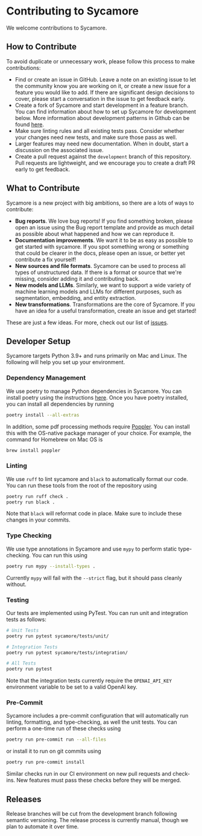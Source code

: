 # Contributing to Sycamore

We welcome contributions to Sycamore.

## How to Contribute

To avoid duplicate or unnecessary work, please follow this process to make contributions:

- Find or create an issue in GitHub. Leave a note on an existing issue to let the community know you are working on it, or create a new issue for a feature you would like to add. If there are significant design decisions to cover, please start a conversation in the issue to get feedback early.
- Create a fork of Sycamore and start development in a feature branch. You can find information about how to set up Sycamore for development below. More information about development patterns in Github can be found [here](https://docs.github.com/en/get-started/quickstart/contributing-to-projects).
- Make sure linting rules and all existing tests pass. Consider whether your changes need new tests, and make sure those pass as well.
- Larger features may need new documentation. When in doubt, start a discussion on the associated issue.
- Create a pull request against the `development` branch of this repository. Pull requests are lightweight, and we encourage you to create a draft PR early to get feedback.

## What to Contribute

Sycamore is a new project with big ambitions, so there are a lots of ways to contribute:

- **Bug reports**. We love bug reports! If you find something broken, please open an issue using the Bug report template and provide as much detail as possible about what happened and how we can reproduce it.
- **Documentation improvements**. We want it to be as easy as possible to get started with sycamore. If you spot something wrong or something that could be clearer in the docs, please open an issue, or better yet contribute a fix yourself!
- **New sources and file formats**. Sycamore can be used to process all types of unstructured data. If there is a format or source that we're missing, consider adding it and contributing back.
- **New models and LLMs**. Similarly, we want to support a wide variety of machine learning models and LLMs for different purposes, such as segmentation, embedding, and entity extraction.
- **New transformations**. Transformations are the core of Sycamore. If you have an idea for a useful transformation, create an issue and get started!

These are just a few ideas. For more, check out our list of [issues](https://github.com/aryn-ai/sycamore/issues).

## Developer Setup

Sycamore targets Python 3.9+ and runs primarily on Mac and Linux. The following will help you set up your environment.

### Dependency Management

We use poetry to manage Python dependencies in Sycamore. You can install poetry using the instructions [here](https://python-poetry.org/docs/#installing-with-the-official-installer). Once you have poetry installed, you can install all dependencies by running

```bash
poetry install --all-extras

```

In addition, some pdf processing methods require [Poppler](https://poppler.freedesktop.org/). You can install this with the OS-native package manager of your choice. For example, the command for Homebrew on Mac OS is

```bash
brew install poppler
```

### Linting

We use `ruff` to lint sycamore and `black` to automatically format our code. You can run these tools from the root of the repository using

```bash
poetry run ruff check .
poetry run black .

```

Note that `black` will reformat code in place. Make sure to include these changes in your commits.

### Type Checking

We use type annotations in Sycamore and use `mypy` to perform static type-checking. You can run this using

```bash
poetry run mypy --install-types .

```

Currently `mypy` will fail with the `--strict` flag, but it should pass cleanly without.

### Testing

Our tests are implemented using PyTest. You can run unit and integration tests as follows:

```bash
# Unit Tests
poetry run pytest sycamore/tests/unit/

# Integration Tests
poetry run pytest sycamore/tests/integration/

# All Tests
poetry run pytest

```

Note that the integration tests currently require the `OPENAI_API_KEY` environment variable to be set to a valid OpenAI key.

### Pre-Commit

Sycamore includes a pre-commit configuration that will automatically run linting, formatting, and type-checking, as well the unit tests. You can perform a one-time run of these checks using

```bash
poetry run pre-commit run --all-files

```

or install it to run on git commits using

```bash
poetry run pre-commit install

```

Similar checks run in our CI environment on new pull requests and check-ins. New features must pass these checks before they will be merged.

## Releases

Release branches will be cut from the development branch following semantic versioning. The release process is currently manual, though we plan to automate it over time.
